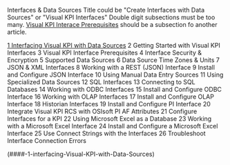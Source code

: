 Interfaces & Data Sources
Title could be "Create Interfaces with Data Sources" or "Visual KPI Interfaces"
Double digit subsections must be too many. 
[Visual KPI Interace Prerequisites](http://betadocs.transpara.com/knowledge-base/interface-prerequisites/) should be a subsection fo another article.

[1 Interfacing Visual KPI with Data Sources](####-1-interfacing-Visual-KPI-with-Data-Sources)
2 Getting Started with Visual KPI Interfaces
3 Visual KPI Interface Prerequisites
4 Interface Security & Encryption
5 Supported Data Sources
6 Data Source Time Zones & Units
7 JSON & XML Interfaces
8 Working with a REST (JSON) Interface
9 Install and Configure JSON Interface
10 Using Manual Data Entry Sources
11 Using Specialized Data Sources
12 SQL Interfaces
13 Connecting to SQL Databases
14 Working with ODBC Interfaces
15 Install and Configure ODBC Interface
16 Working with OLAP Interfaces
17 Install and Configure OLAP Interface
18 Historian Interfaces
19 Install and Configure PI Interface
20 Integrate Visual KPI RCS with OSIsoft PI AF Attributes
21 Configure Interfaces for a KPI
22 Using Microsoft Excel as a Database
23 Working with a Microsoft Excel Interface
24 Install and Configure a Microsoft Excel Interface
25 Use Connect Strings with the Interfaces
26 Troubleshoot Interface Connection Errors

(####-1-interfacing-Visual-KPI-with-Data-Sources)

